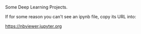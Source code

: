 Some Deep Learning Projects.

If for some reason you can't see an ipynb file, copy its URL into:

https://nbviewer.jupyter.org
